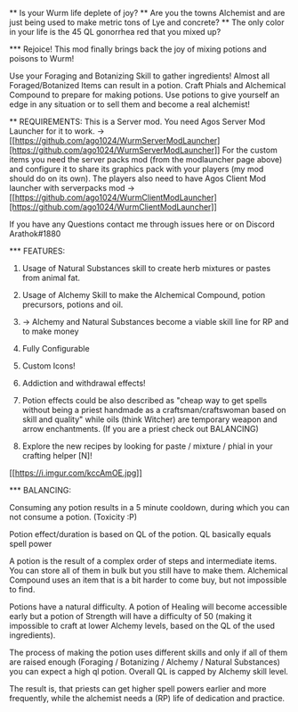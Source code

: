 **  Is your Wurm life deplete of joy?
** Are you the towns Alchemist and are just being used to make metric tons of Lye and concrete?
** The only color in your life is the 45 QL gonorrhea red that you mixed up?

*** Rejoice! This mod finally brings back the joy of mixing potions and poisons to Wurm!

Use your Foraging and Botanizing Skill to gather ingredients! Almost all Foraged/Botanized Items can result in a potion.
Craft Phials and Alchemical Compound to prepare for making potions.
Use potions to give yourself an edge in any situation or to sell them and become a real alchemist!

** REQUIREMENTS:
This is a Server mod. You need Agos Server Mod Launcher for it to work. -> [[https://github.com/ago1024/WurmServerModLauncher][https://github.com/ago1024/WurmServerModLauncher]]
For the custom items you need the server packs mod (from the modlauncher page above) and configure it to share its graphics pack with your players (my mod should do on its own).
The players also need to have Agos Client Mod launcher with serverpacks mod -> [[https://github.com/ago1024/WurmClientModLauncher][https://github.com/ago1024/WurmClientModLauncher]]

If you have any Questions contact me through issues here or on Discord Arathok#1880


*** FEATURES:
1. Usage of Natural Substances skill to create herb mixtures or pastes from animal fat.
1. Usage of Alchemy Skill to make the Alchemical Compound, potion precursors, potions and oil.
1. -> Alchemy and Natural Substances become a viable skill line for RP and to make money

1. Fully Configurable
1. Custom Icons!
1. Addiction and withdrawal effects!

1. Potion effects could be also described as "cheap way to get spells without being a priest handmade as a craftsman/craftswoman based on skill and quality" while oils (think Witcher) are temporary weapon and arrow enchantments. (If you are a priest check out BALANCING)
1. Explore the new recipes by looking for paste  / mixture / phial in your crafting helper [N]!


[[https://i.imgur.com/kccAmOE.jpg]]

*** BALANCING:

Consuming any potion results in a 5 minute cooldown, during which you can not consume a potion. (Toxicity :P)

Potion effect/duration is based on QL of the potion. QL basically equals spell power

A potion is the result of a complex order of steps and intermediate items. You can store all of them in bulk but you still have to make them.
Alchemical Compound uses an item that is a bit harder to come buy, but not impossible to find.

Potions have a natural difficulty. A potion of Healing will become accessible early but a potion of Strength will have a difficulty of 50 (making it impossible to craft at lower Alchemy levels, based on the QL of the used ingredients).

The process of making the potion uses different skills and only if all of them are raised enough (Foraging / Botanizing / Alchemy / Natural Substances) you can expect a high ql potion.
Overall QL is capped by Alchemy skill level.

The result is, that priests can get higher spell powers earlier and more frequently, while the alchemist needs a (RP) life of dedication and practice.
